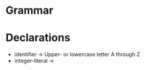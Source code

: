 # Grammar

# Declarations

- identifier -> Upper- or lowercase letter A through Z
- integer-literal -> 